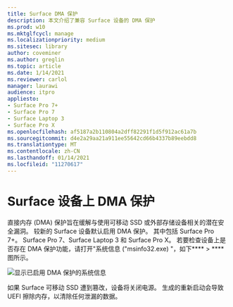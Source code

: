 ```yaml
---
title: Surface DMA 保护
description: 本文介绍了兼容 Surface 设备的 DMA 保护
ms.prod: w10
ms.mktglfcycl: manage
ms.localizationpriority: medium
ms.sitesec: library
author: coveminer
ms.author: greglin
ms.topic: article
ms.date: 1/14/2021
ms.reviewer: carlol
manager: laurawi
audience: itpro
appliesto:
- Surface Pro 7+
- Surface Pro 7
- Surface Laptop 3
- Surface Pro X
ms.openlocfilehash: af5187a2b110804a2dff82291f1d5f912ac61a7b
ms.sourcegitcommit: d4e2a29aa21a911ee55642cd66b4337b89eebdd8
ms.translationtype: MT
ms.contentlocale: zh-CN
ms.lasthandoff: 01/14/2021
ms.locfileid: "11270617"
---
```

# Surface 设备上 DMA 保护

直接内存 (DMA) 保护旨在缓解与使用可移动 SSD 或外部存储设备相关的潜在安全漏洞。 较新的 Surface 设备默认启用 DMA 保护。 其中包括 Surface Pro 7+。 Surface Pro 7、Surface Laptop 3 和 Surface Pro X。 若要检查设备上是否存在 DMA 保护功能，请打开"系统信息 ("msinfo32.exe) "，如下****  >  **** 图所示。

![显示已启用 DMA 保护的系统信息](images/systeminfodma.png)

如果 Surface 可移动 SSD 遭到篡改，设备将关闭电源。 生成的重新启动会导致 UEFI 擦除内存，以清除任何泄漏的数据。
